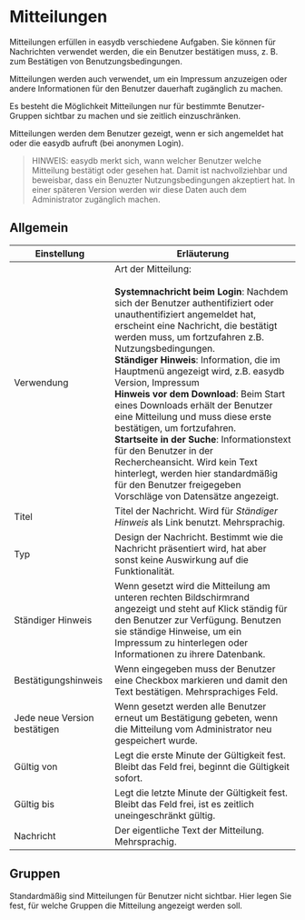 # Mitteilungen

Mitteilungen erfüllen in easydb verschiedene Aufgaben. Sie können für Nachrichten verwendet werden, die ein Benutzer bestätigen muss, z. B. zum Bestätigen von Benutzungsbedingungen.

Mitteilungen werden auch verwendet, um ein Impressum anzuzeigen oder andere Informationen für den Benutzer dauerhaft zugänglich zu machen.

Es besteht die Möglichkeit Mitteilungen nur für bestimmte Benutzer-Gruppen sichtbar zu machen und sie zeitlich einzuschränken.

Mitteilungen werden dem Benutzer gezeigt, wenn er sich angemeldet hat oder die easydb aufruft (bei anonymen Login).

>HINWEIS: easydb merkt sich, wann welcher Benutzer welche Mitteilung bestätigt oder gesehen hat. Damit ist nachvollziehbar und beweisbar, dass ein Benuzter Nutzungsbedingungen akzeptiert hat. In einer späteren Version werden wir diese Daten auch dem Administrator zugänglich machen.

## Allgemein

|Einstellung|Erläuterung|
|--|--|
|Verwendung|Art der Mitteilung:<br><br> **Systemnachricht beim Login**: Nachdem sich der Benutzer authentifiziert oder unauthentifiziert angemeldet hat, erscheint eine Nachricht, die bestätigt werden muss, um fortzufahren z.B. Nutzungsbedingungen. <br> **Ständiger Hinweis**:  Information, die im Hauptmenü angezeigt wird, z.B. easydb Version, Impressum <br> **Hinweis vor dem Download**: Beim Start eines Downloads erhält der Benutzer eine Mitteilung und muss diese erste bestätigen, um fortzufahren.<br> **Startseite in der Suche**: Informationstext für den Benutzer in der Rechercheansicht. Wird kein Text hinterlegt, werden hier standardmäßig für den Benutzer freigegeben Vorschläge von Datensätze angezeigt. |
|Titel|Titel der Nachricht. Wird für *Ständiger Hinweis* als Link benutzt. Mehrsprachig.|
|Typ|Design der Nachricht. Bestimmt wie die Nachricht präsentiert wird, hat aber sonst keine Auswirkung auf die Funktionalität.|
|Ständiger Hinweis|Wenn gesetzt wird die Mitteilung am unteren rechten Bildschirmrand angezeigt und steht auf Klick ständig für den Benutzer zur Verfügung. Benutzen sie ständige Hinweise, um ein Impressum zu hinterlegen oder Informationen zu ihrere Datenbank.|
|Bestätigungshinweis|Wenn eingegeben muss der Benutzer eine Checkbox markieren und damit den Text bestätigen. Mehrsprachiges Feld.|
|Jede neue Version bestätigen|Wenn gesetzt werden alle Benutzer erneut um Bestätigung gebeten, wenn die Mitteilung vom Administrator neu gespeichert wurde.|
|Gültig von|Legt die erste Minute der Gültigkeit fest. Bleibt das Feld frei, beginnt die Gültigkeit sofort.|
|Gültig bis|Legt die letzte Minute der Gültigkeit fest. Bleibt das Feld frei, ist es zeitlich uneingeschränkt gültig.|
|Nachricht|Der eigentliche Text der Mitteilung. Mehrsprachig.|


## Gruppen

Standardmäßig sind Mitteilungen für Benutzer nicht sichtbar. Hier legen Sie fest, für welche Gruppen die Mitteilung angezeigt werden soll.
